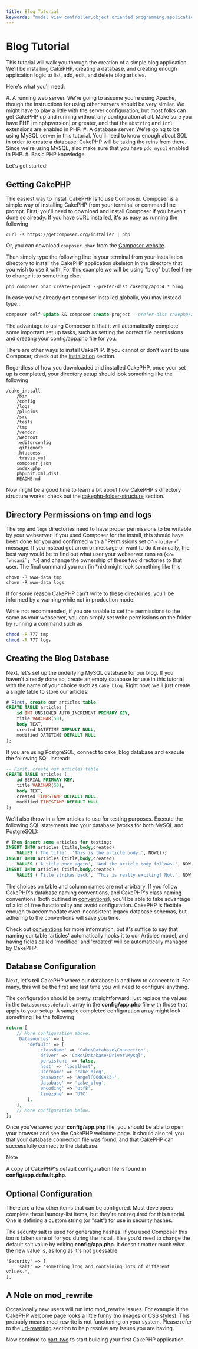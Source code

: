 ```yaml
---
title: Blog Tutorial
keywords: "model view controller,object oriented programming,application logic,directory setup,basic knowledge,database server,server configuration,reins,documentroot,readme,repository,web server,productivity,lib,sql,aim,cakephp,servers,apache,downloads"
---
```


# Blog Tutorial

This tutorial will walk you through the creation of a simple blog application.
We'll be installing CakePHP, creating a database, and creating enough
application logic to list, add, edit, and delete blog articles.

Here's what you'll need:

#. A running web server. We're going to assume you're using Apache,
though the instructions for using other servers should be very
similar. We might have to play a little with the server
configuration, but most folks can get CakePHP up and running without
any configuration at all. Make sure you have PHP |minphpversion| or greater, and
that the `mbstring` and `intl` extensions are enabled in PHP.
#. A database server. We're going to be using MySQL server in this
tutorial. You'll need to know enough about SQL in order to create a
   database: CakePHP will be taking the reins from there. Since we're using MySQL,
also make sure that you have `pdo_mysql` enabled in PHP.
#. Basic PHP knowledge.

Let's get started!

## Getting CakePHP

The easiest way to install CakePHP is to use Composer.  Composer is a simple way
of installing CakePHP from your terminal or command line prompt.  First, you'll
need to download and install Composer if you haven't done so already. If you
have cURL installed, it's as easy as running the following

```
curl -s https://getcomposer.org/installer | php

```

Or, you can download `composer.phar` from the
[Composer website](https://getcomposer.org/download/).

Then simply type the following line in your terminal from your
installation directory to install the CakePHP application skeleton
in the directory that you wish to use it with. For this example we will be using
"blog" but feel free to change it to something else.

```
php composer.phar create-project --prefer-dist cakephp/app:4.* blog

```

In case you've already got composer installed globally, you may instead type::

```sql
composer self-update && composer create-project --prefer-dist cakephp/app:4.* blog

```

The advantage to using Composer is that it will automatically complete some
important set up tasks, such as setting the correct file permissions and
creating your config/app.php file for you.

There are other ways to install CakePHP. If you cannot or don't want to use
Composer, check out the [installation](../../installation.md) section.

Regardless of how you downloaded and installed CakePHP, once your set up is
completed, your directory setup should look something like the following

```
/cake_install
    /bin
    /config
    /logs
    /plugins
    /src
    /tests
    /tmp
    /vendor
    /webroot
    .editorconfig
    .gitignore
    .htaccess
    .travis.yml
    composer.json
    index.php
    phpunit.xml.dist
    README.md

```

Now might be a good time to learn a bit about how CakePHP's directory
structure works: check out the
[cakephp-folder-structure](../../intro/cakephp-folder-structure.md) section.

## Directory Permissions on tmp and logs

The `tmp` and `logs` directories need to have proper permissions to be writable
by your webserver. If you used Composer for the install, this should have been done
for you and confirmed with a "Permissions set on `<folder>`" message. If you instead
got an error message or want to do it manually, the best way would be to find out
what user your webserver runs as (``<?= `whoami`; ?>``) and change the ownership of
these two directories to that user. The final command you run (in \*nix)
might look something like this

```
chown -R www-data tmp
chown -R www-data logs

```

If for some reason CakePHP can't write to these directories, you'll be
informed by a warning while not in production mode.

While not recommended, if you are unable to set the permissions to the same as
your webserver, you can simply set write permissions on the folder by running a
command such as

```bash
chmod -R 777 tmp
chmod -R 777 logs

```

## Creating the Blog Database

Next, let's set up the underlying MySQL database for our blog. If you
haven't already done so, create an empty database for use in this
tutorial  with the name of your choice such as `cake_blog`. Right now,
we'll just create a single table to store our articles.

```sql
# First, create our articles table
CREATE TABLE articles (
    id INT UNSIGNED AUTO_INCREMENT PRIMARY KEY,
    title VARCHAR(50),
    body TEXT,
    created DATETIME DEFAULT NULL,
    modified DATETIME DEFAULT NULL
);

```

If you are using PostgreSQL, connect to cake_blog database and execute the following SQL instead:

```SQL
-- First, create our articles table
CREATE TABLE articles (
    id SERIAL PRIMARY KEY,
    title VARCHAR(50),
    body TEXT,
    created TIMESTAMP DEFAULT NULL,
    modified TIMESTAMP DEFAULT NULL
);

```

We'll also throw in a few articles to use for testing purposes. Execute the following
SQL statements into your database (works for both MySQL and PostgreSQL):

```sql
# Then insert some articles for testing:
INSERT INTO articles (title,body,created)
    VALUES ('The title', 'This is the article body.', NOW());
INSERT INTO articles (title,body,created)
    VALUES ('A title once again', 'And the article body follows.', NOW());
INSERT INTO articles (title,body,created)
    VALUES ('Title strikes back', 'This is really exciting! Not.', NOW());

```

The choices on table and column names are not arbitrary. If you
follow CakePHP's database naming conventions, and CakePHP's class naming
conventions (both outlined in
[conventions](../../intro/conventions.md)), you'll be able to take
advantage of a lot of free functionality and avoid configuration.
CakePHP is flexible enough to accommodate even inconsistent legacy
database schemas, but adhering to the conventions will save you time.

Check out [conventions](../../intro/conventions.md) for more
information, but it's suffice to say that naming our table 'articles'
automatically hooks it to our Articles model, and having fields called
'modified' and 'created' will be automatically managed by CakePHP.

## Database Configuration

Next, let's tell CakePHP where our database is and how to connect to it.
For many, this will be the first and last time you will need to configure
anything.

The configuration should be pretty straightforward: just replace the
values in the `Datasources.default` array in the **config/app.php** file
with those that apply to your setup. A sample completed configuration
array might look something like the following

```php
return [
    // More configuration above.
    'Datasources' => [
        'default' => [
            'className' => 'Cake\Database\Connection',
            'driver' => 'Cake\Database\Driver\Mysql',
            'persistent' => false,
            'host' => 'localhost',
            'username' => 'cake_blog',
            'password' => 'AngelF00dC4k3~',
            'database' => 'cake_blog',
            'encoding' => 'utf8',
            'timezone' => 'UTC'
        ],
    ],
    // More configuration below.
];

```

Once you've saved your **config/app.php** file, you should be able to open
your browser and see the CakePHP welcome page. It should also tell
you that your database connection file was found, and that CakePHP
can successfully connect to the database.

> [!NOTE]
> A copy of CakePHP's default configuration file is found in
> **config/app.default.php**.
>

## Optional Configuration

There are a few other items that can be configured. Most developers
complete these laundry-list items, but they're not required for
this tutorial. One is defining a custom string (or "salt") for use
in security hashes.

The security salt is used for generating hashes. If you used Composer this too is taken
care of for you during the install. Else you'd need to change the default salt value
by editing **config/app.php**. It doesn't matter much what the new value is, as long as
it's not guessable

```
'Security' => [
    'salt' => 'something long and containing lots of different values.',
],

```

## A Note on mod\_rewrite

Occasionally new users will run into mod\_rewrite issues. For example
if the CakePHP welcome page looks a little funny (no images or CSS styles).
This probably means mod\_rewrite is not functioning on your system. Please refer
to the [url-rewriting](../../installation.md#url-rewriting) section to help resolve any issues you are having.

Now continue to [part-two](part-two.md) to start building
your first CakePHP application.
